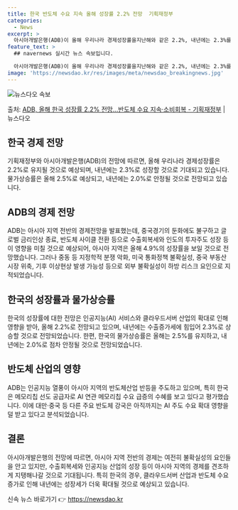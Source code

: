 ```yaml
---
title: 한국 반도체 수요 지속 올해 성장률 2.2% 전망  기획재정부
categories:
  - News
excerpt: >
  아시아개발은행(ADB)이 올해 우리나라 경제성장률을지난해와 같은 2.2%, 내년에는 2.3%를 기록할 것으로…
feature_text: >
  ## navernews 실시간 뉴스 속보입니다.

  아시아개발은행(ADB)이 올해 우리나라 경제성장률을지난해와 같은 2.2%, 내년에는 2.3%를 기록할 것으로…
image: 'https://newsdao.kr/res/images/meta/newsdao_breakingnews.jpg'
---
```


![뉴스다오 속보](https://newsdao.kr/res/images/meta/newsdao_breakingnews.jpg)

<p>출처: <a href="https://newsdao.kr/3565" rel="dofollow">ADB, 올해 한국 성장률 2.2% 전망…반도체 수요 지속·소비회복 - 기획재정부</a> | 뉴스다오</p>

<h2 data-ke-size="size26">한국 경제 전망</h2>
기획재정부와 아시아개발은행(ADB)의 전망에 따르면, 올해 우리나라 경제성장률은 2.2%로 유지될 것으로 예상되며, 내년에는 2.3%로 성장할 것으로 기대되고 있습니다. 물가상승률은 올해 2.5%로 예상되고, 내년에는 2.0%로 안정될 것으로 전망되고 있습니다.

<p data-ke-size="size16"></p>

<h2 data-ke-size="size26">ADB의 경제 전망</h2>
ADB는 아시아 지역 전반의 경제전망을 발표했는데, 중국경기의 둔화에도 불구하고 글로벌 금리인상 종료, 반도체 사이클 전환 등으로 수출회복세와 인도의 투자주도 성장 등이 영향을 미칠 것으로 예상되어, 아시아 지역은 올해 4.9%의 성장률을 보일 것으로 전망했습니다. 그러나 중동 등 지정학적 분쟁 악화, 미국 통화정책 불확실성, 중국 부동산시장 위축, 기후 이상현상 발생 가능성 등으로 외부 불확실성이 하방 리스크 요인으로 지적되었습니다.

<p data-ke-size="size16"></p>

<h2 data-ke-size="size26">한국의 성장률과 물가상승률</h2>
한국의 성장률에 대한 전망은 인공지능(AI) 서비스와 클라우드서버 산업의 확대로 인해 영향을 받아, 올해 2.2%로 전망되고 있으며, 내년에는 수출증가세에 힘입어 2.3%로 상승할 것으로 전망되었습니다. 한편, 한국의 물가상승률은 올해는 2.5%를 유지하고, 내년에는 2.0%로 점차 안정될 것으로 전망되었습니다.

<p data-ke-size="size16"></p>

<h2 data-ke-size="size26">반도체 산업의 영향</h2>
ADB는 인공지능 열풍이 아시아 지역의 반도체산업 반등을 주도하고 있으며, 특히 한국은 메모리칩 선도 공급자로 AI 연관 메모리칩 수요 급증의 수혜를 보고 있다고 평가했습니다. 이에 대만·중국 등 다른 주요 반도체 강국은 아직까지는 AI 주도 수요 확대 영향을 덜 받고 있다고 분석되었습니다.

<p data-ke-size="size16"></p>

<h2 data-ke-size="size26">결론</h2>
아시아개발은행의 전망에 따르면, 아시아 지역 전반의 경제는 여전히 불확실성의 요인들을 안고 있지만, 수출회복세와 인공지능 산업의 성장 등이 아시아 지역의 경제를 견조하게 지탱해나갈 것으로 기대됩니다. 특히 한국의 경우, 클라우드서버 산업과 반도체 수요 증가로 인해 내년에는 성장세가 더욱 확대될 것으로 예상되고 있습니다. 

신속 뉴스 바로가기 👉 <a href="https://newsdao.kr" rel="dofollow">https://newsdao.kr</a>


